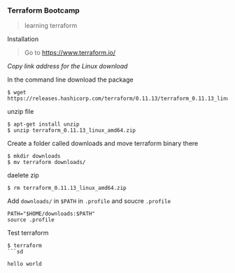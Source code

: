 ### Terraform Bootcamp
> learning terraform

Installation
> Go to https://www.terraform.io/ 

*Copy link address for the Linux download*

In the command line download the package
```
$ wget https://releases.hashicorp.com/terraform/0.11.13/terraform_0.11.13_linux_amd64.zip
```
unzip file
```
$ apt-get install unzip
$ unzip terraform_0.11.13_linux_amd64.zip
```
Create a folder called downloads and move terraform binary there
```
$ mkdir downloads
$ mv terraform downloads/
```
daelete zip
```
$ rm terraform_0.11.13_linux_amd64.zip
```
Add `downloads/` in `$PATH` in `.profile` and soucre `.profile`
```
PATH="$HOME/downloads:$PATH"
source .profile
```
Test terraform
```
$ terraform
```sd

hello world